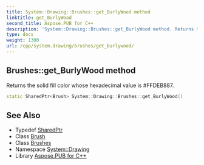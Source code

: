 ```yaml
---
title: System::Drawing::Brushes::get_BurlyWood method
linktitle: get_BurlyWood
second_title: Aspose.PUB for C++
description: 'System::Drawing::Brushes::get_BurlyWood method. Returns the solid fill color whose hexadecimal value is #FFDEB887 in C++.'
type: docs
weight: 1300
url: /cpp/system.drawing/brushes/get_burlywood/
---
```

## Brushes::get_BurlyWood method


Returns the solid fill color whose hexadecimal value is #FFDEB887.

```cpp
static SharedPtr<Brush> System::Drawing::Brushes::get_BurlyWood()
```

## See Also

* Typedef [SharedPtr](../../../system/sharedptr/)
* Class [Brush](../../brush/)
* Class [Brushes](../)
* Namespace [System::Drawing](../../)
* Library [Aspose.PUB for C++](../../../)
